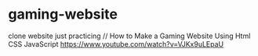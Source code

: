 # gaming-website
clone website just practicing 
// How to Make a Gaming Website Using Html CSS JavaScript
https://www.youtube.com/watch?v=VJKx9uLEpaU
